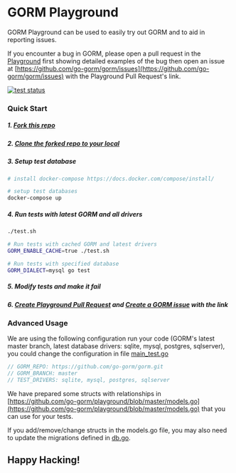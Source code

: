 # GORM Playground

GORM Playground can be used to easily try out GORM and to aid in reporting issues.

If you encounter a bug in GORM, please open a pull request in the [Playground](https://github.com/go-gorm/playground) first showing detailed examples of the bug then open an issue at [https://github.com/go-gorm/gorm/issues](https://github.com/go-gorm/gorm/issues) with the Playground Pull Request's link.

[![test status](https://github.com/go-gorm/playground/workflows/tests/badge.svg?branch=master "test status")](https://github.com/go-gorm/playground/actions)

### Quick Start

##### 1. [Fork this repo](https://docs.github.com/en/free-pro-team@latest/github/getting-started-with-github/fork-a-repo)

##### 2. [Clone the forked repo to your local](https://docs.github.com/en/free-pro-team@latest/github/creating-cloning-and-archiving-repositories/cloning-a-repository)

##### 3. Setup test database

```bash
# install docker-compose https://docs.docker.com/compose/install/

# setup test databases
docker-compose up
```

##### 4. Run tests with latest GORM and all drivers

```bash
./test.sh

# Run tests with cached GORM and latest drivers
GORM_ENABLE_CACHE=true ./test.sh

# Run tests with specified database
GORM_DIALECT=mysql go test
```

##### 5. Modify tests and make it fail

##### 6. [Create Playground Pull Request](https://docs.github.com/en/free-pro-team@latest/github/collaborating-with-issues-and-pull-requests/creating-a-pull-request) and [Create a GORM issue](https://github.com/go-gorm/gorm/issues/new?template=bug_report.md) with the link

### Advanced Usage

We are using the following configuration run your code (GORM's latest master branch, latest database drivers: sqlite, mysql, postgres, sqlserver), you could change the configuration in file [main_test.go](https://github.com/go-gorm/playground/edit/master/main_test.go)

```go
// GORM_REPO: https://github.com/go-gorm/gorm.git
// GORM_BRANCH: master
// TEST_DRIVERS: sqlite, mysql, postgres, sqlserver
```

We have prepared some structs with relationships in [https://github.com/go-gorm/playground/blob/master/models.go](https://github.com/go-gorm/playground/blob/master/models.go) that you can use for your tests.

If you add/remove/change structs in the models.go file, you may also need to update the migrations defined in [db.go](https://github.com/go-gorm/playground/blob/master/db.go).

## Happy Hacking!
